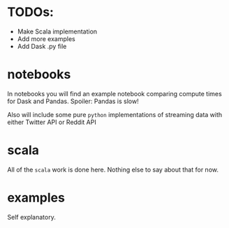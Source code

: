 # TODOs:

- Make Scala implementation
- Add more examples
- Add Dask .py file

# notebooks

In notebooks you will find an example notebook comparing compute times for Dask and Pandas. Spoiler: Pandas is slow!

Also will include some pure `python` implementations of streaming data with either Twitter API or Reddit API

# scala

All of the `scala` work is done here. Nothing else to say about that for now.

# examples

Self explanatory.